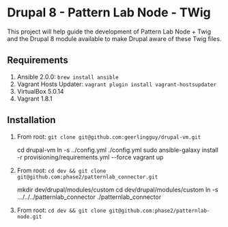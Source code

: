 # Drupal 8 - Pattern Lab Node - TWig

This project will help guide the development of Pattern Lab Node + Twig and the Drupal 8 module available to make Drupal aware of these Twig files.
 
## Requirements
 
1. Ansible 2.0.0: `brew install ansible`
1. Vagrant Hosts Updater: `vagrant plugin install vagrant-hostsupdater`
1. VirtualBox 5.0.14
1. Vagrant 1.8.1
 
## Installation
 
1. From root: `git clone git@github.com:geerlingguy/drupal-vm.git`
    
    cd drupal-vm
    ln -s ../config.yml ./config.yml
    sudo ansible-galaxy install -r provisioning/requirements.yml --force
    vagrant up
    
1. From root: `cd dev && git clone git@github.com:phase2/patternlab_connector.git`
    
    mkdir dev/drupal/modules/custom
    cd dev/drupal/modules/custom
    ln -s .../../../patternlab_connector ./patternlab_connector
    
1. From root: `cd dev && git clone git@github.com:phase2/patternlab-node.git`
